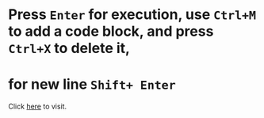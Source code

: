 # Press `Enter` for execution, use `Ctrl+M` to add a code block, and press `Ctrl+X` to delete it,
# for new line `Shift+ Enter`


Click [here](https://geektopuslabs.github.io/jsconsole/) to visit.
